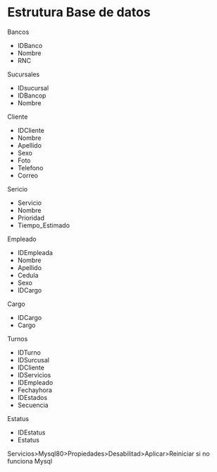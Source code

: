 # Estrutura Base de datos
Bancos
- IDBanco
- Nombre
- RNC

Sucursales
- IDsucursal
- IDBancop
- Nombre

Cliente
- IDCliente
- Nombre
- Apellido
- Sexo
- Foto
- Telefono
- Correo

Sericio
- Servicio
- Nombre
- Prioridad
- Tiempo_Estimado

Empleado
- IDEmpleada
- Nombre
- Apellido
- Cedula
- Sexo
- IDCargo

Cargo
- IDCargo
- Cargo

Turnos
- IDTurno
- IDSurcusal
- IDCliente
- IDServicios
- IDEmpleado
- Fechayhora
- IDEstados
- Secuencia

Estatus
- IDEstatus
- Estatus


Servicios>Mysql80>Propiedades>Desabilitad>Aplicar>Reiniciar si no funciona Mysql
